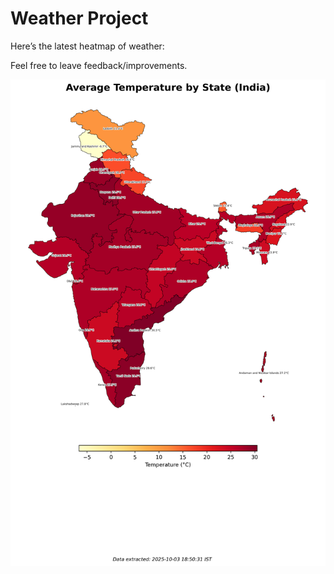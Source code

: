 # Weather Project

Here’s the latest heatmap of weather:

Feel free to leave feedback/improvements.

![India Heatmap](docs/assets/india_heatmap.png?v=DFCDA1)
